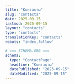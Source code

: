 ```yaml
---
title: "Контакты"
slug: "contacts"
date: 2025-09-15
lastmod: 2025-09-15
layout: "contacts"
type: "contacts"
translationKey: "contacts"
robots: "index,follow"

# === SCHEMA.ORG ===
schema:
  type: "ContactPage"
  headline: "Контакты"
  datePublished: "2025-09-15"
  dateModified: "2025-09-15"
---
```

